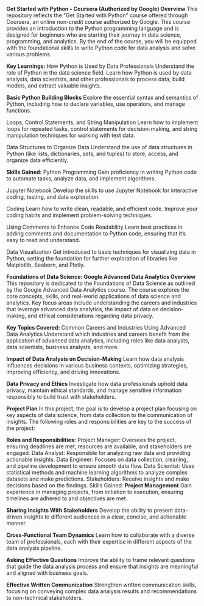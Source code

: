 **Get Started with Python - Coursera (Authorized by Google)
Overview**
This repository reflects the "Get Started with Python" course offered through Coursera, an online non-credit course authorized by Google. This course provides an introduction to the Python programming language and is designed for beginners who are starting their journey in data science, programming, and analytics. By the end of the course, you will be equipped with the foundational skills to write Python code for data analysis and solve various problems.

**Key Learnings:**
How Python is Used by Data Professionals
Understand the role of Python in the data science field. Learn how Python is used by data analysts, data scientists, and other professionals to process data, build models, and extract valuable insights.

**Basic Python Building Blocks**
Explore the essential syntax and semantics of Python, including how to declare variables, use operators, and manage functions.

Loops, Control Statements, and String Manipulation
Learn how to implement loops for repeated tasks, control statements for decision-making, and string manipulation techniques for working with text data.

Data Structures to Organize Data
Understand the use of data structures in Python (like lists, dictionaries, sets, and tuples) to store, access, and organize data efficiently.

**Skills Gained:**
Python Programming
Gain proficiency in writing Python code to automate tasks, analyze data, and implement algorithms.

Jupyter Notebook
Develop the skills to use Jupyter Notebook for interactive coding, testing, and data exploration.

Coding
Learn how to write clean, readable, and efficient code. Improve your coding habits and implement problem-solving techniques.

Using Comments to Enhance Code Readability
Learn best practices in adding comments and documentation to Python code, ensuring that it’s easy to read and understand.

Data Visualization
Get introduced to basic techniques for visualizing data in Python, setting the foundation for further exploration of libraries like Matplotlib, Seaborn, and Plotly.

**Foundations of Data Science: Google Advanced Data Analytics
Overview**
This repository is dedicated to the Foundations of Data Science as outlined by the Google Advanced Data Analytics course. The course explores the core concepts, skills, and real-world applications of data science and analytics. Key focus areas include understanding the careers and industries that leverage advanced data analytics, the impact of data on decision-making, and ethical considerations regarding data privacy.

**Key Topics Covered:**
Common Careers and Industries Using Advanced Data Analytics
Understand which industries and careers benefit from the application of advanced data analytics, including roles like data analysts, data scientists, business analysts, and more.

**Impact of Data Analysis on Decision-Making**
Learn how data analysis influences decisions in various business contexts, optimizing strategies, improving efficiency, and driving innovations.

**Data Privacy and Ethics**
Investigate how data professionals uphold data privacy, maintain ethical standards, and manage sensitive information responsibly to build trust with stakeholders.

**Project Plan**
In this project, the goal is to develop a project plan focusing on key aspects of data science, from data collection to the communication of insights. The following roles and responsibilities are key to the success of the project:

**Roles and Responsibilities:**
Project Manager: Oversees the project, ensuring deadlines are met, resources are available, and stakeholders are engaged.
Data Analyst: Responsible for analyzing raw data and providing actionable insights.
Data Engineer: Focuses on data collection, cleaning, and pipeline development to ensure smooth data flow.
Data Scientist: Uses statistical methods and machine learning algorithms to analyze complex datasets and make predictions.
Stakeholders: Receive insights and make decisions based on the findings.
Skills Gained:
**Project Management**
Gain experience in managing projects, from initiation to execution, ensuring timelines are adhered to and objectives are met.

**Sharing Insights With Stakeholders**
Develop the ability to present data-driven insights to different audiences in a clear, concise, and actionable manner.

**Cross-Functional Team Dynamics**
Learn how to collaborate with a diverse team of professionals, each with their expertise in different aspects of the data analysis pipeline.

**Asking Effective Questions**
Improve the ability to frame relevant questions that guide the data analysis process and ensure that insights are meaningful and aligned with business goals.

**Effective Written Communication**
Strengthen written communication skills, focusing on conveying complex data analysis results and recommendations to non-technical stakeholders.

